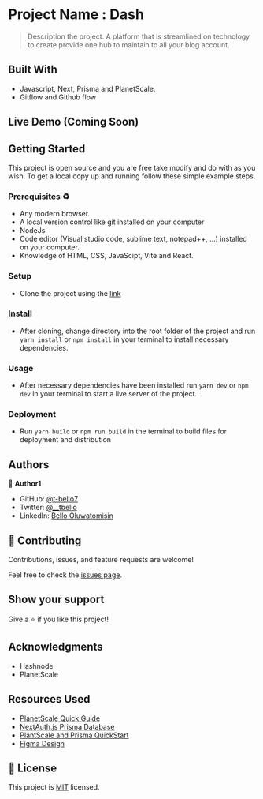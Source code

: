 # Project Name : Dash

> Description the project.
 A platform that is streamlined on technology to create provide one hub to maintain to all your blog account.

## Built With

- Javascript, Next, Prisma and PlanetScale. 
- Gitflow and Github flow

## Live Demo (Coming Soon)

<!-- [Live Demo Link](https://t-bello7.github.io/micro-react-todo-list/) -->


## Getting Started

This project is open source and you are free take modify and do with as you wish. To get a local copy up and running follow these simple example steps.

### Prerequisites ♻️
- Any modern browser.
- A local version control like git installed on your computer
- NodeJs
- Code editor (Visual studio code, sublime text, notepad++, ...) installed on your computer.
- Knowledge of HTML, CSS, JavaScipt, Vite and React.


### Setup
- Clone the project using the [link](https://github.com/t-bello7/micro-calculator)

### Install
- After cloning, change directory into the root folder of the project and run `yarn install` or `npm install` in your terminal to install necessary dependencies.

### Usage
- After necessary dependencies have been installed run `yarn dev` or `npm dev` in your terminal to start a live server of the project.
<!-- ### Run tests -->

### Deployment
- Run `yarn build` or `npm run build` in the terminal to build files for deployment and distribution

## Authors

👤 **Author1**

- GitHub: [@t-bello7](https://github.com/t-bello7)
- Twitter: [@__tbello](https://twitter.com/__tbello)
- LinkedIn: [Bello Oluwatomisin](https://linkedin.com/in/__tbello)

## 🤝 Contributing

Contributions, issues, and feature requests are welcome!

Feel free to check the [issues page](../../issues/).

## Show your support

Give a ⭐️ if you like this project!

## Acknowledgments
- Hashnode
- PlanetScale


## Resources Used 
- [PlanetScale Quick Guide](https://docs.planetscale.com/docs/tutorials/planetscale-quick-start-guide)
- [NextAuth.js Prisma Database](https://next-auth.js.org/adapters/prisma)
- [PlantScale and Prisma QuickStart](https://docs.planetscale.com/docs/tutorials/prisma-quickstart)
- [Figma Design](https://www.figma.com/file/lcnafPq7dZmwGwbdiAMziJ/Hashnode-Planet-X?node-id=224%3A1596)

## 📝 License
This project is [MIT](./MIT.md) licensed.
